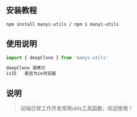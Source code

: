## 安装教程

```bash
npm install manyi-utils / npm i manyi-utils
```
## 使用说明
```js
import { deepClone } from 'manyi-utils'

deepClone 深拷贝
isIE   是否为ie浏览器

```
>




## 说明
>前端日常工作开发常用utils工具函数，欢迎使用！





